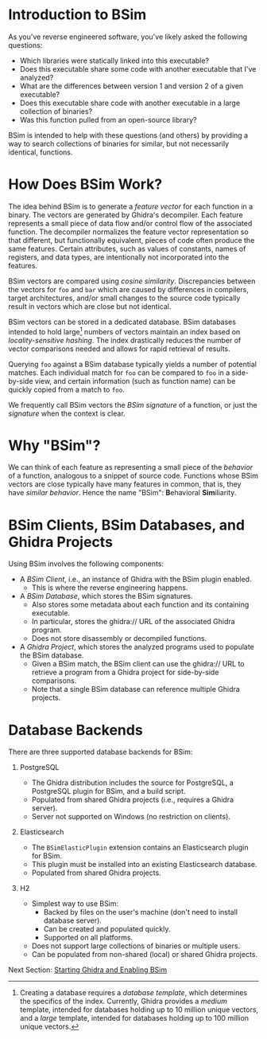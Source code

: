 # Introduction to BSim 

As you've reverse engineered software, you've likely asked the following questions:

- Which libraries were statically linked into this executable?
- Does this executable share some code with another executable that I've analyzed?
- What are the differences between version 1 and version 2 of a given executable?
- Does this executable share code with another executable in a large collection of binaries?
- Was this function pulled from an open-source library?

BSim is intended to help with these questions (and others) by providing a way to search collections of binaries for similar, but not necessarily identical, functions.  

# How Does BSim Work?

The idea behind BSim is to generate a *feature vector* for each function in a binary. 
The vectors are generated by Ghidra's decompiler. 
Each feature represents a small piece of data flow and/or control flow of the associated function.
The decompiler normalizes the feature vector representation so that different, but functionally equivalent, pieces of code often produce the same features.
Certain attributes, such as values of constants, names of registers, and data types, are intentionally not incorporated into the features. 

BSim vectors are compared using *cosine similarity*.
Discrepancies between the vectors for ``foo`` and ``bar`` which are caused by differences in compilers, target architectures, and/or small changes to the source code typically result in vectors which are close but not identical.  

BSim vectors can be stored in a dedicated database.
BSim databases intended to hold large[^1] numbers of vectors maintain an index based on *locality-sensitive hashing*. 
The index drastically reduces the number of vector comparisons needed and allows for rapid retrieval of results.

[^1]: Creating a database requires a *database template*, which determines the specifics of the index. Currently, Ghidra provides a *medium* template, intended for databases holding up to 10 million unique vectors, and a *large* template, intended for databases holding up to 100 million unique vectors.

Querying ``foo`` against a BSim database typically yields a number of potential matches.
Each individual match for ``foo`` can be compared to `foo` in a side-by-side view, and certain information (such as function name) can be quickly copied from a match to ``foo``. 

We frequently call BSim vectors the *BSim signature* of a function, or just the *signature* when the context is clear.

# Why "BSim"?

We can think of each feature as representing a small piece of the *behavior* of a function, analogous to a snippet of source code.
Functions whose BSim vectors are close typically have many features in common, that is, they have *similar behavior*.
Hence the name "BSim": **B**ehavioral **Sim**iliarity.

# BSim Clients, BSim Databases, and Ghidra Projects

Using BSim involves the following components:

- A *BSim Client*, i.e., an instance of Ghidra with the BSim plugin enabled.
    - This is where the reverse engineering happens.
- A *BSim Database*, which stores the BSim signatures.
    - Also stores some metadata about each function and its containing executable.
    - In particular, stores the ghidra:// URL of the associated Ghidra program.
    - Does not store disassembly or decompiled functions.
- A *Ghidra Project*, which stores the analyzed programs used to populate the BSim database.
    - Given a BSim match, the BSim client can use the ghidra:// URL to retrieve a program from a Ghidra project for side-by-side comparisons.
    - Note that a single BSim database can reference multiple Ghidra projects. 
        
# Database Backends

There are three supported database backends for BSim:

1. PostgreSQL
 
    - The Ghidra distribution includes the source for PostgreSQL, a PostgreSQL plugin for BSim, and a build script.
    - Populated from shared Ghidra projects (i.e., requires a Ghidra server).
    - Server not supported on Windows (no restriction on clients).

2. Elasticsearch

    - The ``BSimElasticPlugin`` extension contains an Elasticsearch plugin for BSim.
    - This plugin must be installed into an existing Elasticsearch database. 
    - Populated from shared Ghidra projects.

3. H2 

    - Simplest way to use BSim:
        - Backed by files on the user's machine (don't need to install database server).  
        - Can be created and populated quickly.
        - Supported on all platforms.
    - Does not support large collections of binaries or multiple users.
    - Can be populated from non-shared (local) or shared Ghidra projects.
    
 Next Section: [Starting Ghidra and Enabling BSim](BSimTutorial_Enabling.md)
 







